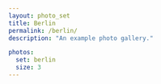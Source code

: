 ```yaml
---
layout: photo_set
title: Berlin
permalink: /berlin/
description: "An example photo gallery."

photos:
  set: berlin
  size: 3
---
```

